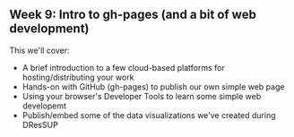 ## Week 9: Intro to gh-pages (and a bit of web development)

This we'll cover:

* A brief introduction to a few cloud-based platforms for hosting/distributing your work
* Hands-on with GitHub (gh-pages) to publish our own simple web page
* Using your browser's Developer Tools to learn some simple web developemt
* Publish/embed some of the data visualizations we've created during DResSUP

